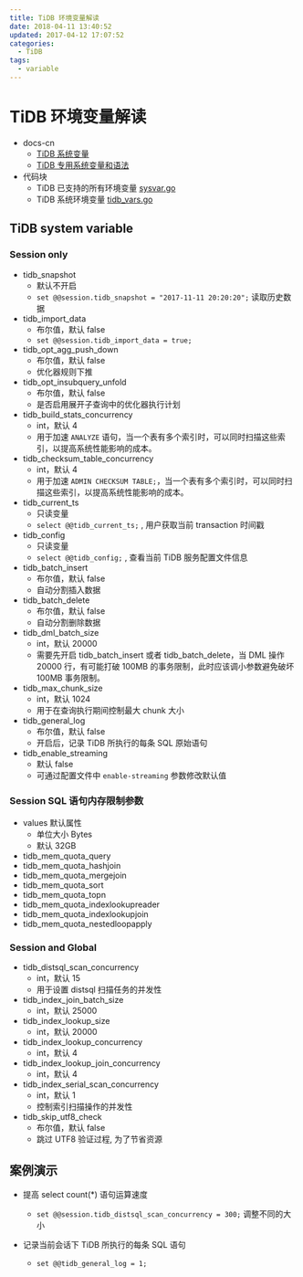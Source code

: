 ```yaml
---
title: TiDB 环境变量解读
date: 2018-04-11 13:40:52
updated: 2017-04-12 17:07:52
categories:
  - TiDB
tags:
  - variable
---
```

# TiDB 环境变量解读

- docs-cn
  - [TiDB 系统变量](https://github.com/pingcap/docs-cn/blob/master/sql/variable.md)
  - [TiDB 专用系统变量和语法](https://github.com/pingcap/docs-cn/blob/master/sql/tidb-specific.md)
- 代码块
  - TiDB 已支持的所有环境变量 [sysvar.go](https://github.com/pingcap/tidb/blob/master/sessionctx/variable/sysvar.go)
  - TiDB 系统环境变量 [tidb_vars.go](https://github.com/pingcap/tidb/blob/master/sessionctx/variable/tidb_vars.go)

## TiDB system variable

### Session only

- tidb_snapshot
  - 默认不开启
  - `set @@session.tidb_snapshot = "2017-11-11 20:20:20";` 读取历史数据
- tidb_import_data
  - 布尔值，默认 false
  - `set @@session.tidb_import_data = true;`
- tidb_opt_agg_push_down
  - 布尔值，默认 false
  - 优化器规则下推
- tidb_opt_insubquery_unfold
  - 布尔值，默认 false
  - 是否启用展开子查询中的优化器执行计划
- tidb_build_stats_concurrency
  - int，默认 4
  - 用于加速 `ANALYZE` 语句，当一个表有多个索引时，可以同时扫描这些索引，以提高系统性能影响的成本。
- tidb_checksum_table_concurrency
  - int，默认 4
  - 用于加速 `ADMIN CHECKSUM TABLE;`，当一个表有多个索引时，可以同时扫描这些索引，以提高系统性能影响的成本。
- tidb_current_ts
  - 只读变量
  - `select @@tidb_current_ts;` , 用户获取当前 transaction 时间戳
- tidb_config
  - 只读变量
  - `select @@tidb_config;` , 查看当前 TiDB 服务配置文件信息
- tidb_batch_insert
  - 布尔值，默认 false
  - 自动分割插入数据
- tidb_batch_delete
  - 布尔值，默认 false
  - 自动分割删除数据
- tidb_dml_batch_size
  - int，默认 20000
  - 需要先开启 tidb_batch_insert 或者 tidb_batch_delete，当 DML 操作 20000 行，有可能打破 100MB 的事务限制，此时应该调小参数避免破坏 100MB 事务限制。
- tidb_max_chunk_size
  - int，默认 1024
  - 用于在查询执行期间控制最大 chunk 大小
- tidb_general_log
  - 布尔值，默认 false
  - 开启后，记录 TiDB 所执行的每条 SQL 原始语句
- tidb_enable_streaming
  - 默认 false
  - 可通过配置文件中 `enable-streaming` 参数修改默认值

### Session SQL 语句内存限制参数

- values 默认属性
  - 单位大小 Bytes
  - 默认 32GB
- tidb_mem_quota_query
- tidb_mem_quota_hashjoin
- tidb_mem_quota_mergejoin
- tidb_mem_quota_sort
- tidb_mem_quota_topn
- tidb_mem_quota_indexlookupreader
- tidb_mem_quota_indexlookupjoin
- tidb_mem_quota_nestedloopapply

### Session and Global

- tidb_distsql_scan_concurrency
  - int，默认 15
  - 用于设置 distsql 扫描任务的并发性
- tidb_index_join_batch_size
  - int，默认 25000
- tidb_index_lookup_size
  - int，默认 20000
- tidb_index_lookup_concurrency
  - int，默认 4
- tidb_index_lookup_join_concurrency
  - int，默认 4
- tidb_index_serial_scan_concurrency
  - int，默认 1
  - 控制索引扫描操作的并发性
- tidb_skip_utf8_check
  - 布尔值，默认 false
  - 跳过 UTF8 验证过程, 为了节省资源

## 案例演示

- 提高 select count(*) 语句运算速度
  - `set @@session.tidb_distsql_scan_concurrency = 300;`  调整不同的大小

- 记录当前会话下 TiDB 所执行的每条 SQL 语句
  - `set @@tidb_general_log = 1;`